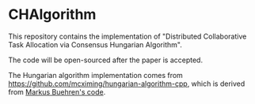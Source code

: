 # CHAlgorithm

This repository contains the implementation of "Distributed Collaborative Task Allocation via Consensus Hungarian Algorithm". 

The code will be open-sourced after the paper is accepted.

The Hungarian algorithm implementation comes from <https://github.com/mcximing/hungarian-algorithm-cpp>, which is derived from [Markus Buehren's code](https://www.mathworks.com/matlabcentral/fileexchange/6543-functions-for-the-rectangular-assignment-problem).
